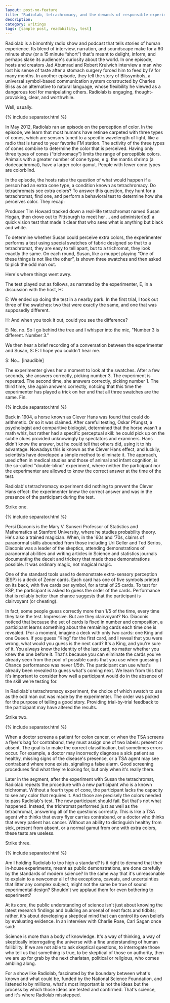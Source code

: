 ```yaml
---
layout: post-no-feature
title: "Radiolab, tetrachromacy, and the demands of responsible experimentation"
description:
category: writings
tags: [sample post, readability, test]
---
```


Radiolab is a bimonthly radio show and podcast that tells stories of human experience. Its blend of interview, narration, and soundscape make for a 60 minute show (or a 15 minute “short”) that's meant to delight, inform, and perhaps slake its audience's curiosity about the world. In one episode, hosts and creators Jad Abumrad and Robert Krulwich interview a man who lost his sense of taste after a stomach surgery forced him to feed by IV for many months. In another episode, they tell the story of Blissymbols, a universal symbol-based communication system constructed by Charles Bliss as an alternative to natural language, whose flexibility he viewed as a dangerous tool for manipulating others. Radiolab is engaging, thought-provoking, clear, and worthwhile.

Well, usually.

{% include separator.html %}

In May 2012, Radiolab ran an episode on the perception of color. In the episode, we learn that most humans have retinae carpeted with three types of cones, which are sensors tuned to a specific wavelength of light, like a radio that is tuned to your favorite FM station. The activity of the three types of cones combine to determine the color that is perceived.   Having only three types of cones (“trichromacy”) limits the range of perceptible colors. Animals with a greater number of cone types, e.g. the mantis shrimp (a dodecachromat), have a larger color gamut. People with fewer cone types are colorblind.

In the episode, the hosts raise the question of what would happen if a person had an extra cone type, a condition known as tetrachromacy. Do tetrachromats see extra colors? To answer this question, they hunt for a tetrachromat, find one, and perform a behavioral test to determine how she perceives color. They recap:

Producer Tim Howard tracked down a real-life tetrachromat named Susan Hogan, then drove out to Pittsburgh to meet her … and administer[ed] a quick vision test that made it clear that who sees what is anything but black and white.

To determine whether Susan could perceive extra colors, the experimenter performs a test using special swatches of fabric designed so that to a tetrachromat, they are easy to tell apart, but to a trichromat, they look exactly the same. On each round, Susan, like a muppet playing “One of these things is not like the other”, is shown three swatches and then asked to pick the odd man out.

Here's where things went awry.

The test played out as follows, as narrated by the experimenter, E, in a discussion with the host, H:

E: We ended up doing the test in a nearby park. In the first trial, I took out three of the swatches: two that were exactly the same, and one that was supposedly different.

H: And when you took it out, could you see the difference?

E: No, no. So I go behind the tree and I whisper into the mic, "Number 3 is different. Number 3."

We then hear a brief recording of a conversation between the experimenter and Susan, S:
E: I hope you couldn't hear me.

S: No… [inaudible]

The experimenter gives her a moment to look at the swatches. After a few seconds, she answers correctly, picking number 3. The experiment is repeated. The second time, she answers correctly, picking number 1. The third time, she again answers correctly, noticing that this time the experimenter has played a trick on her and that all three swatches are the same. Fin.

{% include separator.html %}

Back in 1904, a horse known as Clever Hans was found that could do arithmetic. Or so it was claimed. After careful testing, Oskar Pfungst, a psychologist and comparitive biologist, determined that the horse wasn't a math whiz, but rather had a specific perceptual skill: he could pick up on the subtle clues provided unknowingly by spectators and examiners. Hans didn't know the answer, but he could tell that others did, using it to his advantage. Nowadays this is known as the Clever Hans effect, and luckily, scientists have developed a simple method to eliminate it. The approach, used often in medical studies and those of animal and infant cognition, is the so-called "double-blind" experiment, where neither the participant nor the experimenter are allowed to know the correct answer at the time of the test.

Radiolab's tetrachromacy experiment did nothing to prevent the Clever Hans effect: the experimenter knew the correct answer and was in the presence of the participant during the test.

Strike one.

{% include separator.html %}

Persi Diaconis is the Mary V. Sunseri Professor of Statistics and Mathematics at Stanford University, where he studies probability theory. He's also a trained magician. When, in the '60s and '70s, claims of paranormal skills abounded from those including Uri Geller and Ted Serios, Diaconis was a leader of the skeptics, attending demonstrations of paranormal abilities and writing articles in Science and statistics journals documenting the deceit and trickery that made those demonstrations possible. It was ordinary magic, not magical magic.

One of the standard tools used to demonstrate extra-sensory perception (ESP) is a deck of Zener cards. Each card has one of five symbols printed on its back, with five cards per symbol, for a total of 25 cards. To test for ESP, the participant is asked to guess the order of the cards. Performance that is reliably better than chance suggests that the participant is clairvoyant (or cheating).

In fact, some people guess correctly more than 1/5 of the time, every time they take the test. Impressive. But are they clairvoyant? No. Diaconis noticed that because the set of cards is fixed in number and composition, a participant learns something about the remaining cards each time one is revealed. (For a moment, imagine a deck with only two cards: one King and one Queen. If you guess “King” for the first card, and I reveal that you were wrong, what would you guess is the next card? It's a King, and you're sure of it. You always know the identity of the last card, no matter whether you knew the one before it. That's because you can eliminate the cards you've already seen from the pool of possible cards that you use when guessing.) Chance performance was never 1/5th. The participant can use what's already been revealed to guess what's coming next. We learn from this that it's important to consider how well a participant would do in the absence of the skill we're testing for.

In Radiolab's tetrachromacy experiment, the choice of which swatch to use as the odd man out was made by the experimenter. The order was picked for the purpose of telling a good story. Providing trial-by-trial feedback to the participant may have altered the results.

Strike two.

{% include separator.html %}

When a doctor screens a patient for colon cancer, or when the TSA screens a flyer's bag for contraband, they must assign one of two labels: present or absent. The goal is to make the correct classification, but sometimes errors occur. For example, a doctor may incorrectly diagnose a sick patient as healthy, missing signs of the disease's presence, or a TSA agent may see contraband where none exists, signaling a false alarm. Good screening procedures find what they're looking for, but only when it's really there.

Later in the segment, after the experiment with Susan the tetrachromat, Radiolab repeats the procedure with a new participant who is a known trichromat. Without a fourth type of cone, the participant lacks the capacity to see any color that requires it. And those are precisely the colors needed to pass Radiolab's test. The new participant should fail. But that's not what happened. Instead, the trichromat performed just as well as the tetrachromat, answering all of the questions correctly. This is like a TSA agent who thinks that every flyer carries contraband, or a doctor who thinks that every patient has cancer. Without an ability to distinguish healthy from sick, present from absent, or a normal gamut from one with extra colors, these tests are useless.

Strike three.

{% include separator.html %}

Am I holding Radiolab to too high a standard? Is it right to demand that their in-house experiments, meant as public demonstrations, are done carefully by the standards of modern science? In the same way that it's unreasonable to explain to a newcomer all of the exceptions, caveats, and uncertainties that litter any complex subject, might not the same be true of sound experimental design? Shouldn't we applaud them for even bothering to experiment?

At its core, the public understanding of science isn't just about knowing the latest research findings and building an arsenal of neat facts and tidbits; rather, it's about developing a skeptical mind that can control its own beliefs by evaluating evidence. In an interview with Charlie Rose, Carl Sagan once said:

Science is more than a body of knowledge. It's a way of thinking, a way of skeptically interrogating the universe with a fine understanding of human fallibility. If we are not able to ask skeptical questions, to interrogate those who tell us that something is true, to be skeptical of those on authority, then we are up for grab by the next charlatan, political or religious, who comes ambling along.

For a show like Radiolab, fascinated by the boundary between what's known and what could be, funded by the National Science Foundation, and listened to by millions, what's most important is not the ideas but the process by which those ideas are tested and confirmed. That's science, and it's where Radiolab misstepped.
